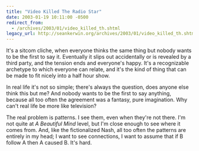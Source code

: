 ```yaml
---
title: "Video Killed The Radio Star"
date: 2003-01-19 10:11:00 -0500
redirect_from:
  - /archives/2003/01/video_killed_th.shtml
legacy_url: http://seankerwin.org/archives/2003/01/video_killed_th.shtml
---
```

<p>It's a sitcom cliche, when everyone thinks the same thing but nobody wants to be the first to say it.  Eventually it slips out accidentally or is revealed by a third party, and the tension ends and everyone's happy.  It's a recognizable archetype to which everyone can relate, and it's the kind of thing that can be made to fit nicely into a half hour show.</p>

<p>In real life it's not so simple; there's always the question, does anyone else think this but me?  And nobody wants to be the first to say anything, because all too often the agreement was a fantasy, pure imagination.  Why can't real life be more like television?</p>

<p>The real problem is patterns.  I see them, even when they're not there.  I'm not quite at <i>A Beautiful Mind</i> level, but I'm close enough to see where it comes from.  And, like the fictionalized Nash, all too often the patterns are entirely in my head; I want to see connections, I want to assume that if B follow A then A caused B.  It's hard.</p>
